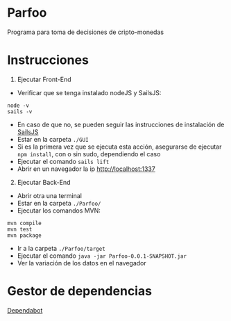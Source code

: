 # Parfoo
Programa para toma de decisiones de cripto-monedas

# Instrucciones
1. Ejecutar Front-End
* Verificar que se tenga instalado nodeJS y SailsJS:
```console
node -v
sails -v
```
  * En caso de que no, se pueden seguir las instrucciones de instalación de [SailsJS](https://sailsjs.com/get-started)
* Estar en la carpeta `./GUI`
* Si es la primera vez que se ejecuta esta acción, asegurarse de ejecutar `npm install`, con o sin sudo, dependiendo el caso
* Ejecutar el comando `sails lift`
* Abrir en un navegador la ip [http://localhost:1337](http://localhost:1337)
2. Ejecutar Back-End
* Abrir otra una terminal
* Estar en la carpeta `./Parfoo/`
* Ejecutar los comandos MVN:
```console
mvn compile
mvn test
mvn package
```
* Ir a la carpeta `./Parfoo/target`
* Ejecutar el comando `java -jar Parfoo-0.0.1-SNAPSHOT.jar`
* Ver la variación de los datos en el navegador

# Gestor de dependencias
[Dependabot](https://dependabot.com)
